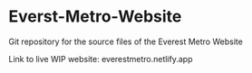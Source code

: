 # Everst-Metro-Website
Git repository for the source files of the Everest Metro Website

Link to live WIP website: everestmetro.netlify.app
